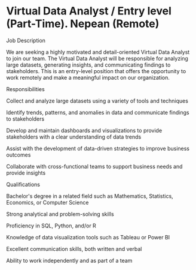 # Virtual Data Analyst / Entry level (Part-Time). Nepean (Remote)

Job Description

We are seeking a highly motivated and detail-oriented Virtual Data Analyst to join our team. The Virtual Data Analyst will be responsible for analyzing large datasets, generating insights, and communicating findings to stakeholders. This is an entry-level position that offers the opportunity to work remotely and make a meaningful impact on our organization.





Responsibilities





Collect and analyze large datasets using a variety of tools and techniques

Identify trends, patterns, and anomalies in data and communicate findings to stakeholders

Develop and maintain dashboards and visualizations to provide stakeholders with a clear understanding of data trends

Assist with the development of data-driven strategies to improve business outcomes

Collaborate with cross-functional teams to support business needs and provide insights





Qualifications





Bachelor's degree in a related field such as Mathematics, Statistics, Economics, or Computer Science

Strong analytical and problem-solving skills

Proficiency in SQL, Python, and/or R

Knowledge of data visualization tools such as Tableau or Power BI

Excellent communication skills, both written and verbal

Ability to work independently and as part of a team